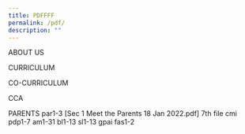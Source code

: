 ```yaml
---
title: PDFFFF
permalink: /pdf/
description: ""
---
```

ABOUT US



CURRICULUM



CO-CURRICULUM


CCA


PARENTS
par1-3
[Sec 1 Meet the Parents 18 Jan 2022.pdf] 7th file cmi
pdp1-7
am1-31
bl1-13
sl1-13
gpai
fas1-2